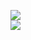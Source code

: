 [![](https://img.shields.io/badge/Made%20With-Github%20Spray-lightgrey.svg?style=for-the-badge&logo=github)](https://github.com/Annihil/github-spray#26975)  
[![](https://i.imgur.com/2DrTn0Z.gif)](https://github.com/Annihil/github-spray)